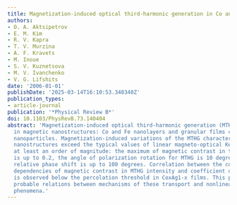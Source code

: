 ```yaml
---
title: Magnetization-induced optical third-harmonic generation in Co and Fe nanostructures
authors:
- O. A. Aktsipetrov
- E. M. Kim
- R. V. Kapra
- T. V. Murzina
- A. F. Kravets
- M. Inoue
- S. V. Kuznetsova
- M. V. Ivanchenko
- V. G. Lifshits
date: '2006-01-01'
publishDate: '2025-03-14T16:10:53.348340Z'
publication_types:
- article-journal
publication: '*Physical Review B*'
doi: 10.1103/PhysRevB.73.140404
abstract: 'Magnetization-induced optical third-harmonic generation (MTHG) is observed
  in magnetic nanostructures: Co and Fe nanolayers and granular films containing Co
  nanoparticles. Magnetization-induced variations of the MTHG characteristics in these
  nanostructures exceed the typical values of linear magneto-optical Kerr effect by
  at least an order of magnitude: the maximum of magnetic contrast in the MTHG intensity
  is up to 0.2, the angle of polarization rotation for MTHG is 10 degrees, and the
  relative phase shift is up to 100 degrees. Correlation between the concentration
  dependencies of magnetic contrast in MTHG intensity and coefficient of giant magnetoresistance
  is observed below the percolation threshold in CoxAg1-x films. This points out the
  probable relations between mechanisms of these transport and nonlinear magneto-optical
  phenomena.'
---
```

